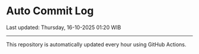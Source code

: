 # Auto Commit Log

Last updated: Thursday, 16-10-2025 01:20 WIB

---

This repository is automatically updated every hour using GitHub Actions.
